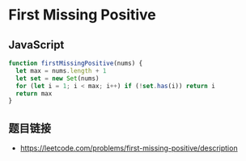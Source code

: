 # First Missing Positive

## JavaScript
```javascript
function firstMissingPositive(nums) {
  let max = nums.length + 1
  let set = new Set(nums)
  for (let i = 1; i < max; i++) if (!set.has(i)) return i
  return max
}
```

## 题目链接
* https://leetcode.com/problems/first-missing-positive/description

